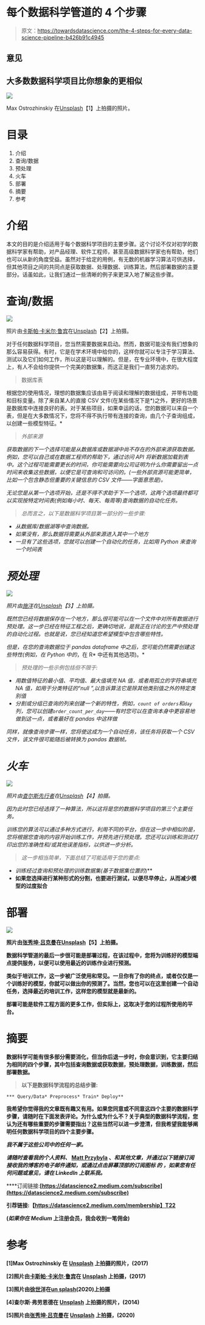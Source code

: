# 每个数据科学管道的 4 个步骤

> 原文：<https://towardsdatascience.com/the-4-steps-for-every-data-science-pipeline-b426b91c4945>

## 意见

## 大多数数据科学项目比你想象的更相似

![](img/f147045ea49b205f46ffe8afbc196502.png)

Max Ostrozhinskiy 在[Unsplash](https://unsplash.com/s/photos/steps?utm_source=unsplash&utm_medium=referral&utm_content=creditCopyText)【1】上拍摄的照片。

# 目录

1.  介绍
2.  查询/数据
3.  预处理
4.  火车
5.  部署
6.  摘要
7.  参考

# 介绍

本文的目的是介绍适用于每个数据科学项目的主要步骤。这个讨论不仅对初学的数据科学家有帮助，对产品经理、软件工程师，甚至高级数据科学家也有帮助，他们也可以从新的角度受益。虽然对于给定的用例，有无数的机器学习算法可供选择，但其他项目之间的共同点是获取数据、处理数据、训练算法，然后部署数据的主要部分。话虽如此，让我们通过一些清晰的例子来更深入地了解这些步骤。

# 查询/数据

![](img/d6284de9550d2e80fdcac27b17ebb3ee.png)

照片由[卡斯帕·卡米尔·鲁宾](https://unsplash.com/@casparrubin?utm_source=unsplash&utm_medium=referral&utm_content=creditCopyText)在[Unsplash](https://unsplash.com/s/photos/query?utm_source=unsplash&utm_medium=referral&utm_content=creditCopyText)【2】上拍摄。

对于任何数据科学项目，您当然需要数据来启动。然而，数据可能没有我们想象的那么容易获得。有时，它是在学术环境中给你的，这样你就可以专注于学习算法、测试以及它们如何工作，所以这是可以理解的。但是，在专业环境中，在很大程度上，有人不会给你提供一个完美的数据集，而这正是我们一直努力追求的。

> 数据库表

根据您的使用情况，理想的数据集应该由易于阅读和理解的数据组成，并带有功能和目标变量。除了来自某人的直接 CSV 文件(在某些情况下是*)之外，更好的场景是数据库中连接良好的表。对于某些项目，如果幸运的话，您的数据可以来自一个表，但是在大多数情况下，您将不得不执行带有连接的查询，由几个子查询组成，以创建一些模型特征。*

> *外部来源*

*获取数据的下一个选择可能是从数据库或数据湖中尚不存在的外部来源获取数据。例如，您可以自己或在数据工程师的帮助下，通过访问 API 将新数据加载到表中。这个过程可能需要更长的时间，你可能需要向公司证明为什么你需要留出一点时间来收集这些数据，以便它是可查询和可访问的。(*一些外部资源可能更简单，比如一个包含静态但重要的关键信息的 CSV 文件——字面意思是*)。*

*无论您是从第一个选项开始，还是不得不求助于下一个选项，这两个选项最终都可以实现按特定时间表(例如每小时、每天、每周等)查询数据的自动化任务。*

> *总而言之，以下是数据科学项目第一部分的一些步骤:*

*   *从数据库/数据湖等中查询数据。*
*   *如果没有，那么数据将需要从外部来源进入其中一个地方*
*   *一旦有了这些选项，您就可以创建一个自动化的任务，比如用 Python 来查询一个时间表*

# *预处理*

*![](img/335d599ad9f2346a2dc625cc5dc2a68a.png)*

*照片由[施洋](https://unsplash.com/@ltmonster?utm_source=unsplash&utm_medium=referral&utm_content=creditCopyText)在[Unsplash](https://unsplash.com/s/photos/panda?utm_source=unsplash&utm_medium=referral&utm_content=creditCopyText)【3】上拍摄。*

*既然您已经将数据保存在一个地方，那么很可能可以在一个文件中对所有数据进行预处理。这一步已经在特征工程之后，更确切地说，是我正在讨论的生产中预处理的自动化过程。也就是说，您已经知道您希望模型中包含哪些特性。*

*但是，在您的查询数据位于 pandas dataframe 中之后，您可能仍然需要创建这些特性(例如，在 Python 中的*，在 R* 中还有其他选项)。*

> *预处理的一些示例包括但不限于:*

*   *用数值特征的最小值、平均值、最大值填充 NA 值，或者用孤立的字符串填充 NA 值，如用于分类特征的“null ”,以告诉算法它是除其他类别值之外的特定类别值*
*   *分割或分组已查询的列来创建一个新的特性，例如，`count of orders`和`day`列，您可以创建`order_count_per_day`——有时您可以在查询本身中更容易地做到这一点，或者最好在 pandas 中这样做*

*同样，就像查询步骤一样，您将使这成为一个自动任务，该任务将获取一个 CSV 文件，该文件很可能随后被转换为 pandas 数据帧。*

# *火车*

*![](img/c4216c66fd8b86a123c30a23822619b1.png)*

*照片由[查尔斯先行者](https://unsplash.com/@charles_forerunner?utm_source=unsplash&utm_medium=referral&utm_content=creditCopyText)在[Unsplash](https://unsplash.com/s/photos/train?utm_source=unsplash&utm_medium=referral&utm_content=creditCopyText)【4】拍摄。*

*因为此时您已经选择了一种算法，所以这将是您的数据科学项目的第三个主要任务。*

*训练您的算法可以通过多种方式进行，利用不同的平台，但在这一步中相似的是，您将根据您查询的内容开始训练工作，并预先进行预处理。您还可以训练和测试打印出您的准确性和/或其他误差指标，以供进一步分析。*

> *这一步相当简单，下面总结了可能适用于您的要点:*

*   *训练经过查询和预处理的训练数据集(基于数据集位置的*)**
*   **如果您选择进行某种形式的分割，也要进行测试，以便尽早停止，从而减少模型的过度拟合**

# **部署**

**![](img/5fbf7370eaee98ebb798ace712476620.png)**

**照片由[张秀坤·吕克曼](https://unsplash.com/@exdigy?utm_source=unsplash&utm_medium=referral&utm_content=creditCopyText)在[Unsplash](https://unsplash.com/s/photos/docker?utm_source=unsplash&utm_medium=referral&utm_content=creditCopyText)【5】上拍摄。**

**数据科学管道的最后一步很可能是部署过程，在该过程中，您将为训练好的模型端点提供服务，以便可以使用最近的训练作业进行预测。**

**类似于培训工作，这一步被广泛使用和常见。一旦你有了你的终点，或者仅仅是一个训练好的模型，你就可以做出你的预测了。当然，您也可以在这里创建一个自动任务，选择最近的培训工作，这样您的模型就是最新的。**

**部署可能是软件工程方面的更多工作，但实际上，这取决于您的过程所使用的平台。**

# **摘要**

**数据科学可能有很多部分需要消化，但当你后退一步时，你会意识到，它主要归结为相同的四个步骤，其中包括查询数据或获取数据，预处理数据，训练数据，然后部署数据。**

> **以下是数据科学流程的总结步骤:**

```
*** Query/Data* Preprocess* Train* Deploy**
```

**我希望你觉得我的文章既有趣又有用。如果您同意或不同意这四个主要的数据科学步骤，请随时在下面发表评论。为什么或为什么不？关于典型的数据科学流程，您认为还有哪些重要的步骤需要指出？这些当然可以进一步澄清，但我希望我能够阐明任何数据科学项目的四个主要步骤。**

*****我不属于这些公司中的任何一家。*****

***请随时查看我的个人资料、* [Matt Przybyla](https://medium.com/u/abe5272eafd9?source=post_page-----b426b91c4945--------------------------------) 、*和其他文章，并通过以下链接订阅接收我的博客的电子邮件通知，或通过点击屏幕顶部的订阅图标* *的* ***，如果您有任何问题或意见，请在 LinkedIn 上联系我。*****

****订阅链接:**[https://datascience2.medium.com/subscribe](https://datascience2.medium.com/subscribe)**

****引荐链接:【https://datascience2.medium.com/membership】T22****

**(*如果你在 Medium* 上注册会员，我会收到一笔佣金)**

# **参考**

**[1]Max Ostrozhinskiy 在 [Unsplash](https://unsplash.com/s/photos/steps?utm_source=unsplash&utm_medium=referral&utm_content=creditCopyText) 上拍摄的照片，(2017)**

**[2]照片由[卡斯帕·卡米尔·鲁宾](https://unsplash.com/@casparrubin?utm_source=unsplash&utm_medium=referral&utm_content=creditCopyText)在 [Unsplash](https://unsplash.com/s/photos/query?utm_source=unsplash&utm_medium=referral&utm_content=creditCopyText) 上拍摄，(2017)**

**[3]照片由[徐世洋](https://unsplash.com/@ltmonster?utm_source=unsplash&utm_medium=referral&utm_content=creditCopyText)在[un splash](https://unsplash.com/s/photos/panda?utm_source=unsplash&utm_medium=referral&utm_content=creditCopyText)(2020)上拍摄**

**[4]查尔斯·弗劳恩德在 [Unsplash](https://unsplash.com/s/photos/train?utm_source=unsplash&utm_medium=referral&utm_content=creditCopyText) 上拍摄的照片，(2014)**

**[5]照片由[张秀坤·吕克曼](https://unsplash.com/@exdigy?utm_source=unsplash&utm_medium=referral&utm_content=creditCopyText)在 [Unsplash](https://unsplash.com/s/photos/docker?utm_source=unsplash&utm_medium=referral&utm_content=creditCopyText) 上拍摄，(2020)**